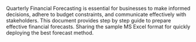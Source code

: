 Quarterly Financial Forecasting is essential for businesses to make informed decisions, adhere to budget constraints, and communicate effectively with stakeholders.
This document provides step by step guide to prepare effective financial forecasts. Sharing the sample MS Excel format for quickly deploying the best forecast method.
